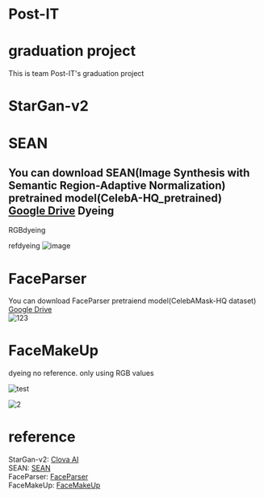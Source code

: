 # Post-IT
graduation project
================
This is team Post-IT's graduation project

StarGan-v2
=====================


SEAN
=============================
You can download SEAN(Image Synthesis with Semantic Region-Adaptive Normalization) pretrained model(CelebA-HQ_pretrained)<br/>
[Google Drive](https://drive.google.com/file/d/1UMgKGdVqlulfgOBV4Z0ajEwPdgt3_EDK/view?usp=sharing)
Dyeing
--------------------------------------
RGBdyeing

refdyeing
![image](https://user-images.githubusercontent.com/39511892/110923743-908c1580-8364-11eb-8737-db7ef1987ae3.png)

FaceParser
=====================
You can download FaceParser pretraiend model(CelebAMask-HQ dataset)<br/>
[Google Drive](https://drive.google.com/open?id=154JgKpzCPW82qINcVieuPH3fZ2e0P812)<br/>
![123](https://user-images.githubusercontent.com/39511892/110231927-f2f8a680-7f5d-11eb-9569-63f10331f409.png)<br/>

FaceMakeUp
==================
dyeing no reference. only using RGB values

![test](https://user-images.githubusercontent.com/39511892/110232065-db6ded80-7f5e-11eb-826b-52d316d33ccd.PNG)<br/>

![2](https://user-images.githubusercontent.com/39511892/109808291-4327ee00-7c6a-11eb-8e01-b8eef53b27bc.png)

reference
====================
StarGan-v2: [Clova AI](https://github.com/clovaai/stargan-v2)<br/>
SEAN: [SEAN](https://github.com/ZPdesu/SEAN)<br/>
FaceParser: [FaceParser](https://github.com/zllrunning/face-parsing.PyTorch)<br/>
FaceMakeUp: [FaceMakeUp](https://github.com/zllrunning/face-makeup.PyTorch)
